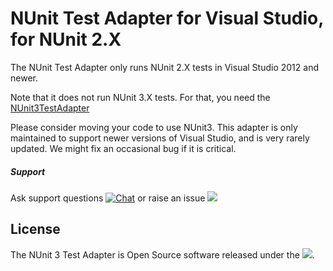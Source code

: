 # NUnit Test Adapter for Visual Studio, for NUnit 2.X 

The NUnit Test Adapter only runs NUnit 2.X tests in Visual Studio 2012 and newer. 

Note that it does not run NUnit 3.X tests. For that, you need the [NUnit3TestAdapter](https://github.com/nunit/nunit3-vs-adapter)

Please consider moving your code to use NUnit3.  This adapter is only maintained to support newer versions of Visual Studio, and is very rarely updated. We might fix an occasional bug if it is critical. 




##### Support

Ask support questions [![Chat](https://img.shields.io/gitter/room/nunit/nunit.svg?style=flat)](https://gitter.im/nunit/nunit)
or raise an issue [![](https://img.shields.io/github/issues/nunit/NUnit-vs-Adapter.svg?style=flat)](https://github.com/nunit/nunit-vs-adapter/issues)

## License


The NUnit 3 Test Adapter is Open Source software released under the [![](https://img.shields.io/github/license/nunit/nunit3-vs-adapter.svg?style=flat)](https://nunit.org/nuget/nunit3-license.txt).
